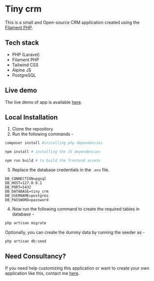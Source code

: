 # Tiny crm

This is a small and Open-source CRM application created using the [Filament PHP](https://filamentphp.com/).

## Tech stack

- PHP (Laravel)
- Filament PHP
- Tailwind CSS
- Alpine JS
- PostgreSQL

## Live demo

The live demo of app is available [here](https://tiny-crm.frikishaan.com/).

## Local Installation

1. Clone the repository
2. Run the following commands - 
```bash
composer install #installing php dependencies

npm install # installing the JS dependencies

npm run build # to build the frontend assets
```
3. Replace the database credentials in the `.env` file.

```
DB_CONNECTION=pgsql
DB_HOST=127.0.0.1
DB_PORT=5432
DB_DATABASE=tiny_crm
DB_USERNAME=postgres
DB_PASSWORD=password
```

4. Now run the following command to create the required tables in database -
```bash
php artisan migrate
```
Optionally, you can create the dummy data by running the seeder as - 
```bash
php artisan db:seed
```

## Need Consultancy? 
If you need help customizing this application or want to create your own application like this, contact me [here](https://www.upwork.com/services/product/consulting-hr-a-customer-crm-software-1651120102232907776?ref=project_share).
